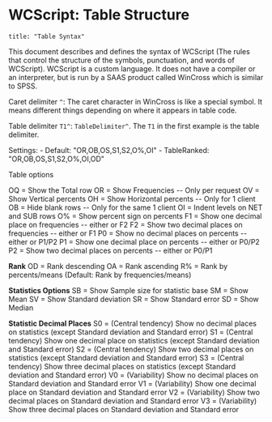 # WCScript: Table Structure

```raw
title: "Table Syntax"
```

This document describes and defines the syntax of WCScript (The rules that control the structure of the symbols, punctuation, and words of WCScript). WCScript is a custom language. It does not have a compiler or an interpreter, but is run by a SAAS product called WinCross which is similar to SPSS.

Caret delimiter `^`:  The caret character in WinCross is like a special symbol. It means different things depending on where it appears in table code.

Table delimiter `T1^`: `TableDelimiter^`. The `T1` in the first example is the table delimiter. 

Settings:
    - Default: "OR,OB,OS,S1,S2,O%,OI"
    - TableRanked: "OR,OB,OS,S1,S2,O%,OI,OD"

Table options

OQ = Show the Total row
OR = Show Frequencies -- Only per request
OV = Show Vertical percents
OH = Show Horizontal percents -- Only for 1 client
OB = Hide blank rows -- Only for the same 1 client
OI = Indent levels on NET and SUB rows
O% = Show percent sign on percents
F1 = Show one decimal place on frequencies -- either or F2
F2 = Show two decimal places on frequencies -- either or F1
P0 = Show no decimal places on percents -- either or P1/P2
P1 = Show one decimal place on percents -- either or P0/P2
P2 = Show two decimal places on percents -- either or P0/P1

**Rank**
OD = Rank descending
OA = Rank ascending
R% = Rank by percents/means (Default: Rank by frequencies/means)

**Statistics Options**
SB = Show Sample size for statistic base
SM = Show Mean
SV = Show Standard deviation
SR = Show Standard error
SD = Show Median

**Statistic Decimal Places**
S0 = (Central tendency) Show no decimal places on statistics (except Standard deviation and Standard error)
S1 = (Central tendency) Show one decimal place on statistics (except Standard deviation and Standard error)
S2 = (Central tendency) Show two decimal places on statistics (except Standard deviation and Standard error)
S3 = (Central tendency) Show three decimal places on statistics (except Standard deviation and Standard error)
V0 = (Variability) Show no decimal places on Standard deviation and Standard error
V1 = (Variability) Show one decimal place on Standard deviation and Standard error
V2 = (Variability) Show two decimal places on Standard deviation and Standard error
V3 = (Variability) Show three decimal places on Standard deviation and Standard error